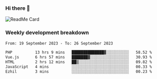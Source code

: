 ### Hi there 👋

<!--
**itzcy/itzcy** is a ✨ _special_ ✨ repository because its `README.md` (this file) appears on your GitHub profile.

Here are some ideas to get you started:

- 🔭 I’m currently working on ...
- 🌱 I’m currently learning ...
- 👯 I’m looking to collaborate on ...
- 🤔 I’m looking for help with ...
- 💬 Ask me about ...
- 📫 How to reach me: ...
- 😄 Pronouns: ...
- ⚡ Fun fact: ...
-->
![ReadMe Card](https://github-readme-stats.vercel.app/api?username=itzcy&show_icons=true&title_color=2d3198&icon_color=797cb8&text_color=24292e&bg_color=f6f8fa)

### Weekly development breakdown
<!--START_SECTION:waka-->

```txt
From: 19 September 2023 - To: 26 September 2023

PHP          13 hrs 9 mins   ██████████████▓░░░░░░░░░░   58.52 %
Vue.js       6 hrs 57 mins   ███████▓░░░░░░░░░░░░░░░░░   30.93 %
HTML         2 hrs 12 mins   ██▒░░░░░░░░░░░░░░░░░░░░░░   09.82 %
JavaScript   4 mins          ░░░░░░░░░░░░░░░░░░░░░░░░░   00.33 %
Ezhil        3 mins          ░░░░░░░░░░░░░░░░░░░░░░░░░   00.23 %
```

<!--END_SECTION:waka-->
